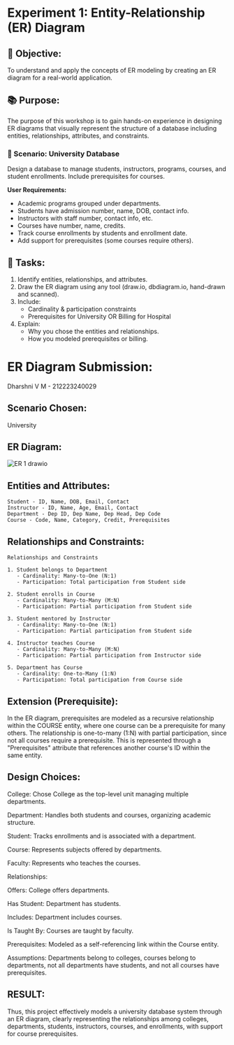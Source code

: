 # Experiment 1: Entity-Relationship (ER) Diagram

## 🎯 Objective:
To understand and apply the concepts of ER modeling by creating an ER diagram for a real-world application.

## 📚 Purpose:
The purpose of this workshop is to gain hands-on experience in designing ER diagrams that visually represent the structure of a database including entities, relationships, attributes, and constraints.

### 🔹 Scenario: University Database
Design a database to manage students, instructors, programs, courses, and student enrollments. Include prerequisites for courses.

**User Requirements:**
- Academic programs grouped under departments.
- Students have admission number, name, DOB, contact info.
- Instructors with staff number, contact info, etc.
- Courses have number, name, credits.
- Track course enrollments by students and enrollment date.
- Add support for prerequisites (some courses require others).

## 📝 Tasks:
1. Identify entities, relationships, and attributes.
2. Draw the ER diagram using any tool (draw.io, dbdiagram.io, hand-drawn and scanned).
3. Include:
   - Cardinality & participation constraints
   - Prerequisites for University OR Billing for Hospital
4. Explain:
   - Why you chose the entities and relationships.
   - How you modeled prerequisites or billing.

# ER Diagram Submission:
Dharshni V M - 212223240029

## Scenario Chosen:
University 

## ER Diagram:
![ER 1 drawio](https://github.com/user-attachments/assets/a7eb4a36-f4e4-48eb-b868-acced1ef457d)

## Entities and Attributes:
```
Student - ID, Name, DOB, Email, Contact
Instructor - ID, Name, Age, Email, Contact
Department - Dep ID, Dep Name, Dep Head, Dep Code
Course - Code, Name, Category, Credit, Prerequisites
```

## Relationships and Constraints:
```
Relationships and Constraints

1. Student belongs to Department
   - Cardinality: Many-to-One (N:1)
   - Participation: Total participation from Student side

2. Student enrolls in Course
   - Cardinality: Many-to-Many (M:N)
   - Participation: Partial participation from Student side

3. Student mentored by Instructor
   - Cardinality: Many-to-One (N:1)
   - Participation: Partial participation from Student side

4. Instructor teaches Course
   - Cardinality: Many-to-Many (M:N)
   - Participation: Partial participation from Instructor side

5. Department has Course
   - Cardinality: One-to-Many (1:N)
   - Participation: Total participation from Course side
```

## Extension (Prerequisite):
In the ER diagram, prerequisites are modeled as a recursive relationship within the COURSE entity, where one course can be a prerequisite for many others. The relationship is one-to-many (1:N) with partial participation, since not all courses require a prerequisite. This is represented through a "Prerequisites" attribute that references another course's ID within the same entity.

## Design Choices:
College: Chose College as the top-level unit managing multiple departments.

Department: Handles both students and courses, organizing academic structure.

Student: Tracks enrollments and is associated with a department.

Course: Represents subjects offered by departments.

Faculty: Represents who teaches the courses.

Relationships:

Offers: College offers departments.

Has Student: Department has students.

Includes: Department includes courses.

Is Taught By: Courses are taught by faculty.

Prerequisites: Modeled as a self-referencing link within the Course entity.

Assumptions: Departments belong to colleges, courses belong to departments, not all departments have students, and not all courses have prerequisites.

## RESULT:
Thus, this project effectively models a university database system through an ER diagram, clearly representing the relationships among colleges, departments, students, instructors, courses, and enrollments, with support for course prerequisites.
